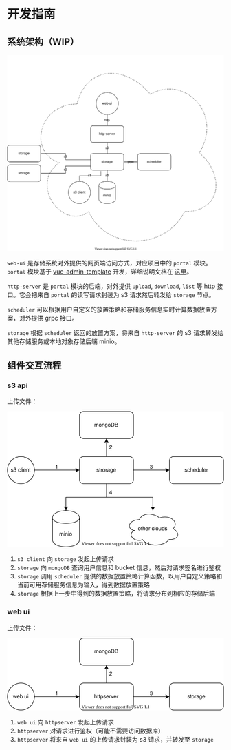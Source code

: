 # 开发指南

## 系统架构（WIP）

![系统架构](img/archetecture-new.drawio.svg)

`web-ui` 是存储系统对外提供的网页端访问方式，对应项目中的 `portal` 模块。`portal` 模块基于 [vue-admin-template](https://github.com/PanJiaChen/vue-admin-template) 开发，详细说明文档在 [这里](https://panjiachen.gitee.io/vue-element-admin-site/zh/guide/)。

`http-server` 是 `portal` 模块的后端，对外提供 `upload`, `download`, `list` 等 http 接口。它会把来自 `portal` 的读写请求封装为 s3 请求然后转发给 `storage` 节点。

`scheduler` 可以根据用户自定义的放置策略和存储服务信息实时计算数据放置方案，对外提供 grpc 接口。

`storage` 根据 `scheduler` 返回的放置方案，将来自 `http-server` 的 s3 请求转发给其他存储服务或本地对象存储后端 minio。

## 组件交互流程

### s3 api

上传文件：

![组件交互-s3 write.jpg](img/s3-upload.drawio.svg)

1. `s3 client` 向 `storage` 发起上传请求
2. `storage` 向 `mongoDB` 查询用户信息和 bucket 信息，然后对请求签名进行鉴权
3. `storage` 调用 `scheduler` 提供的数据放置策略计算函数，以用户自定义策略和当前可用存储服务信息为输入，得到数据放置策略
4. `storage` 根据上一步中得到的数据放置策略，将请求分布到相应的存储后端

### web ui

上传文件：

![组件交互-web upload.jpg](img/web-upload.drawio.svg)

1. `web ui` 向 `httpserver` 发起上传请求
2. `httpserver` 对请求进行鉴权（可能不需要访问数据库）
3. `httpserver` 将来自 `web ui` 的上传请求封装为 s3 请求，并转发至 `storage`